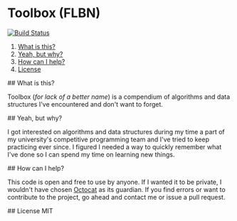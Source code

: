 # Toolbox (FLBN)
[![Build Status](https://travis-ci.org/sbaldrich/toolbox-flbn.svg?branch=master)](https://travis-ci.org/sbaldrich/toolbox-flbn)

1. <a href="#what">What is this?</a>
1. <a href="#purpose">Yeah, but why?</a>
1. <a href="#collab">How can I help?</a>
1. <a href="#lic">License</a>

<a name="what"/>
## What is this? 

Toolbox (<em>for lack of a better name</em>) is a compendium of algorithms and data structures I've
encountered and don't want to forget.

<a name="purpose"/>
## Yeah, but why?

I got interested on algorithms and data structures during my time a part of my university's competitive
programming team and I've tried to keep practicing ever since. I figured I needed a way to quickly
remember what I've done so I can spend my time on learning new things.

<a name="collab"/>
## How can I help?

This code is open and free to use by anyone. If I wanted it to be private, I wouldn't have chosen
[Octocat](https://octodex.github.com/) as its guardian. If you find errors or want to contribute to
the project, go ahead and contact me or issue a pull request.

<a name="lic"/>
## License
MIT
